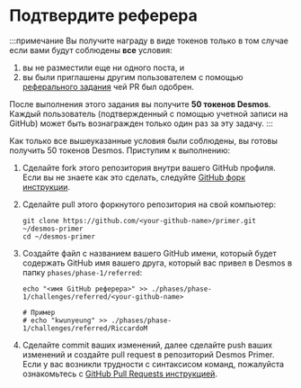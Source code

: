 # Подтвердите реферера
:::примечание 
Вы получите награду в виде токенов только в том случае если вами будут соблюдены **все** условия:

1. вы не разместили еще ни одного поста, и
2. вы были приглашены другим пользователем с помощью [реферального задания](refer_ru.md) чей PR был одобрен.

После выполнения этого задания вы получите **50 токенов Desmos**. Каждый пользователь (подтвержденный с помощью учетной записи на GitHub) может быть вознагражден только один раз за эту задачу.
:::

Как только все вышеуказанные условия были соблюдены, вы готовы получить 50 токенов Desmos. Приступим к выполнению:

1. Сделайте fork этого репозитория внутри вашего GitHub профиля. 
   Если вы не знаете как это сделать, следуйте [GitHub форк инструкции](https://help.github.com/en/github/getting-started-with-github/fork-a-repo).

2. Сделайте pull этого форкнутого репозитория на свой компьютер:  
   ```shell
   git clone https://github.com/<your-github-name>/primer.git ~/desmos-primer
   cd ~/desmos-primer
   ```
   
3. Создайте файл с названием вашего GitHub имени, который будет содержать GitHub имя вашего друга, который вас привел в Desmos в папку `phases/phase-1/referred`:

   ```shell
   echo "<имя GitHub реферера>" >> ./phases/phase-1/challenges/referred/<your-github-name>
      
   # Пример
   # echo "kwunyeung" >> ./phases/phase-1/challenges/referred/RiccardoM
   ```
   
4. Сделайте commit ваших изменений, далее сделайте push ваших изменений и создайте pull request в репозиторий Desmos Primer. Если у вас возникли трудности с синтаксисом команд, пожалуйста ознакомьтесь с [GitHub Pull Requests инструкцией](https://help.github.com/en/github/collaborating-with-issues-and-pull-requests/creating-a-pull-request).
